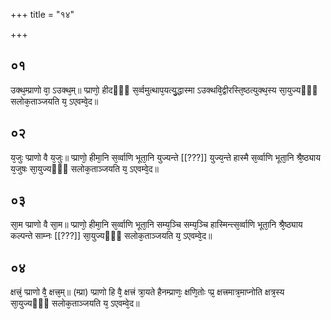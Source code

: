 +++
title = "१४"

+++
## ०१
उक्थ᳘म्प्राणो वा᳘ ऽउक्थ᳘म्॥ 
प्प्राणो᳘ हीदᳫँ᳭ स᳘र्व्वमुत्थाप᳘यत्यु᳘द्धास्मा ऽउक्थवि᳘द्वीरस्ति᳘ष्ठत्युक्थ᳘स्य सा᳘युज्यᳫँ᳭ सलोक᳘ताञ्जयति य᳘ ऽएवम्वे᳘द॥  
## ०२
य᳘जुः प्प्राणो वै य᳘जुः॥ 
प्प्राणो᳘ हीमा᳘नि स᳘र्व्वाणि भूता᳘नि युज्यन्ते [[???]] युज्य᳘न्ते हास्मै स᳘र्व्वाणि भूता᳘नि श्रै᳘ष्ठ्याय य᳘जुषः सा᳘युज्यᳫँ᳭ सलोक᳘ताञ्जयति य᳘ ऽएवम्वे᳘द॥  
## ०३
सा᳘म प्प्राणो वै सा᳘म॥ 
प्प्राणो᳘ हीमा᳘नि स᳘र्व्वाणि भूता᳘नि सम्य᳘ञ्चि सम्य᳘ञ्चि हास्मिन्त्स᳘र्व्वाणि भूता᳘नि श्रै᳘ष्ठ्याय कल्पन्ते साम्नः [[???]] सा᳘युज्यᳫँ᳭ सलोक᳘ताञ्जयति य᳘ ऽएवम्वे᳘द॥  
## ०४
क्षत्त्रं᳘ प्प्राणो वै᳘ क्षत्त्र᳘म्॥ 
(म्प्रा) प्प्राणो हि वै᳘ क्षत्त्रं त्रा᳘यते हैनम्प्राणः᳘ क्षणि᳘तोः प्प्र᳘ क्षत्त्रमात्र᳘माप्नोति क्षत्र᳘स्य सा᳘युज्यᳫँ᳭ सलोक᳘ताञ्जयति य᳘ ऽएवम्वे᳘द॥  
